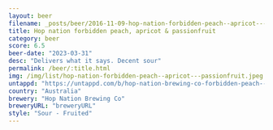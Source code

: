 ```yaml
---
layout: beer
filename: _posts/beer/2016-11-09-hop-nation-forbidden-peach--apricot---passionfruit.md
title: Hop nation forbidden peach, apricot & passionfruit
category: beer
score: 6.5
beer-date: "2023-03-31"
desc: "Delivers what it says. Decent sour"
permalink: /beer/:title.html
img: /img/list/hop-nation-forbidden-peach--apricot---passionfruit.jpeg
untappd: "https://untappd.com/b/hop-nation-brewing-co-forbidden-peach--apricot---passionfruit-sour/5072821"
country: "Australia"
brewery: "Hop Nation Brewing Co"
breweryURL: "breweryURL"
style: "Sour - Fruited"
---
```

